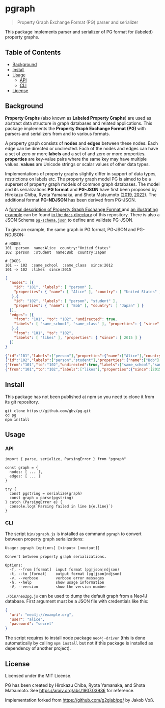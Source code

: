# pgraph

> Property Graph Exchange Format (PG) parser and serializer

This package implements parser and serializer of PG format for (labeled) property graphs. 

## Table of Contents

- [Background](#background)
- [Install](#install)
- [Usage](#usage)
  - [API](#api)
  - [CLI](#cli)
- [License](#license)

## Background

**Property Graphs** (also known as **Labeled Property Graphs**) are used as
abstract data structure in graph databases and related applications. This
package implements the **Property Graph Exchange Format (PG)** with parsers
and serializers from and to various formats.

A property graph consists of **nodes** and **edges** between these nodes. Each
edge can be directed or undirected.  Each of the nodes and edges can have a set
of zero or more **labels** and a set of and zero or more properties.
**properties** are key-value pairs where the same key may have multiple values.
**values** are Unicode strings or scalar values of other data types.

Implementations of property graphs slightly differ in support of data types,
restrictions on labels etc. The property graph model PG is aimed to be a
superset of property graph models of common graph databases. The model and its
serializations **PG format** and **PG-JSON** have first been
proposed by Hirokazu Chiba, Ryota Yamanaka, and Shota Matsumoto
([2019](https://arxiv.org/abs/1907.03936), [2022](https://arxiv.org/abs/2203.06393)).
The additional format **PG-NDJSON** has been derived from PG-JSON.

A [formal description of Property Graph Exchange Format ](./docs/pg-format.md)
and [an illustrating example](./docs/pg-format.pg) can be found [in the `docs`
directory](./docs) of this repository. There is also a JSON Schema
[`pg-schema.json`](pg-schema.json) to define and validate PG-JSON.

To give an example, the same graph in PG format, PG-JSON and PG-NDJSON:

~~~
# NODES
101 :person  name:Alice  country:"United States"
102 :person  :student  name:Bob  country:Japan

# EDGES
101 -- 102  :same_school  :same_class  since:2012
101 -> 102  :likes  since:2015
~~~

~~~json
{
  "nodes": [{
    "id": "101", "labels": [ "person" ],
    "properties": { "name": [ "Alice" ], "country": [ "United States" ] }
   },{
    "id": "102", "labels": [ "person", "student" ],
    "properties": { "name": [ "Bob" ], "country": [ "Japan" ] }
  }],
  "edges": [{
    "from": "101", "to": "102", "undirected": true,
    "labels": [ "same_school", "same_class" ], "properties": { "since": [ 2012 ] }
   },{
    "from": "101", "to": "102",
    "labels": [ "likes" ], "properties": { "since": [ 2015 ] }
  }]
}
~~~

~~~json
{"id":"101","labels":["person"],"properties":{"name":["Alice"],"country":["United States"]}}
{"id":"102","labels":["person","student"],"properties":{"name":["Bob"],"country":["Japan"]}}
{"from":"101","to":"102","undirected":true,"labels":["same_school","same_class"],"properties":{"since":[2012]}}
{"from":"101","to":"102","labels":["likes"],"properties":{"since":[2015]}}
~~~

## Install

This package has not been published at npm so you need to clone it from its git repository.

~~~
git clone https://github.com/gbv/pg.git
cd pg
npm install
~~~

## Usage

### API

~~~
import { parse, serialize, ParsingError } from "pgraph"

const graph = {
  nodes: [ ... ],
  edges: [ ... ] 
}

try {
  const pgstring = serialize(graph)
  const graph = parse(pgstring)
} catch (ParsingError e) {
  console.log(`Parsing failed in line ${e.line}`)
}
~~~

### CLI

The script `bin/pgraph.js` is installed as command `pgraph` to convert between property graph serializations:

~~~
Usage: pgraph [options] [<input> [<output]]

Convert between property graph serializations.

Options:
  -f, --from [format]  input format (pg|json|ndjson)
  -t, --to [format]    output format (pg|json|ndjson)
  -v, --verbose        verbose error messages
  -h, --help           show usage information
  -V, --version        show the version number
~~~

`./bin/neo2pg.js` can be used to dump the default graph from a Neo4J database. First argument must be a JSON file with credentials like this:

~~~json
{
  "uri": "neo4j://example.org",
  "user": "alice",
  "password": "secret"
}
~~~

The script requires to install node package `neo4j-driver` (this is done
automatically by calling `npm install` but not if this package is installed as
dependency of another project).

## License

Licensed under the MIT License.

PG has been created by Hirokazu Chiba, Ryota Yamanaka, and Shota Matsumoto.
See <https://arxiv.org/abs/1907.03936> for reference.

Implementation forked from <https://github.com/g2glab/pg/> by Jakob Voß.
